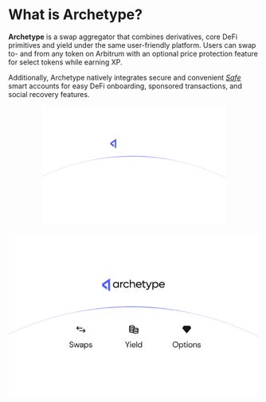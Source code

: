 # What is Archetype?

**Archetype** is a swap aggregator that combines derivatives, core DeFi primitives and yield under the same user-friendly platform. Users can swap to- and from any token on Arbitrum with an optional price protection feature for select tokens while earning XP.

Additionally, Archetype natively integrates secure and convenient [_Safe_](https://safe.global/) smart accounts for easy DeFi onboarding, sponsored transactions, and social recovery features.

<p align="center">
  <img src="https://raw.githubusercontent.com/Premian-Labs/archetype-info-center/master/public/diagrams/01-about-archetype-dark.png" alt="archetype-dark" class="dark-only"/>
</p>

<p align="center">
  <img src="https://raw.githubusercontent.com/Premian-Labs/archetype-info-center/master/public/diagrams/01-about-archetype-light.png" alt="archetype-light" class="light-only"/>
</p>
